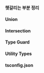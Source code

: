 #### 헷갈리는 부분 정리

#### Union 

#### Intersection

#### Type Guard

#### Utility Types

#### tsconfig.json
